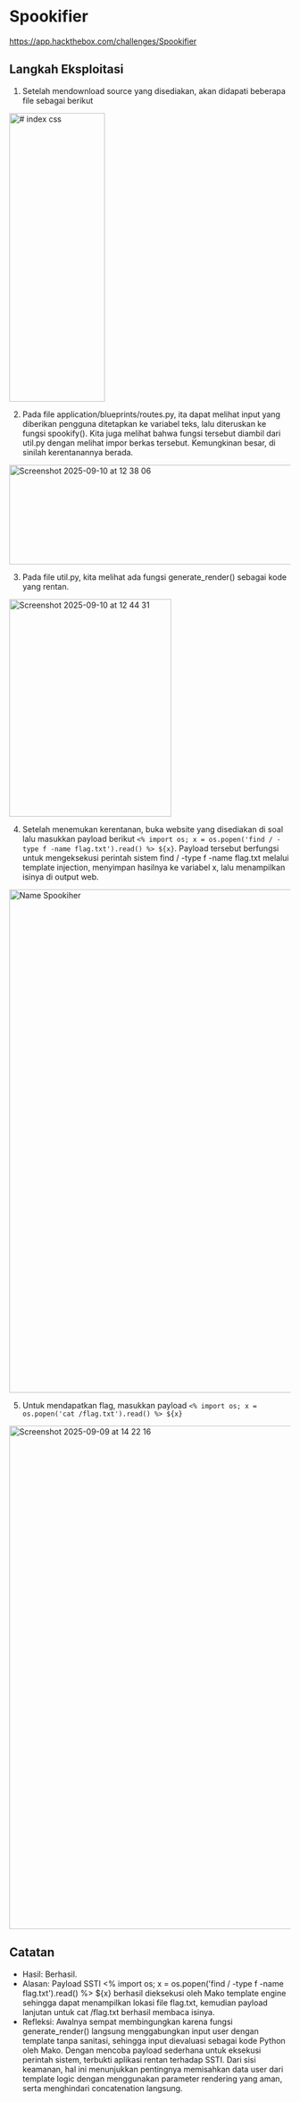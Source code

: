 # Spookifier
https://app.hackthebox.com/challenges/Spookifier

## Langkah Eksploitasi
1. Setelah mendownload source yang disediakan, akan didapati beberapa file sebagai berikut
<img width="171" height="516" alt="# index css" src="https://github.com/user-attachments/assets/b6c62b41-d07f-4a31-8464-a3a08194b441" />

2. Pada file application/blueprints/routes.py, ita dapat melihat input yang diberikan pengguna ditetapkan ke variabel teks, lalu diteruskan ke fungsi spookify(). Kita juga melihat bahwa fungsi tersebut diambil dari util.py dengan melihat impor berkas tersebut. Kemungkinan besar, di sinilah kerentanannya berada.

<img width="534" height="178" alt="Screenshot 2025-09-10 at 12 38 06" src="https://github.com/user-attachments/assets/19a166c4-da32-43b6-bf03-5ca31f2b02f3" />

3. Pada file util.py, kita melihat ada fungsi generate_render() sebagai kode yang rentan.

<img width="290" height="389" alt="Screenshot 2025-09-10 at 12 44 31" src="https://github.com/user-attachments/assets/55473652-d499-421f-b018-d0142e16509f" />

4. Setelah menemukan kerentanan, buka website yang disediakan di soal lalu masukkan payload berikut `<% import os; x = os.popen('find / -type f -name flag.txt').read() %> ${x}`. Payload tersebut berfungsi untuk mengeksekusi perintah sistem find / -type f -name flag.txt melalui template injection, menyimpan hasilnya ke variabel x, lalu menampilkan isinya di output web.
<img width="1440" height="900" alt="Name Spookiher" src="https://github.com/user-attachments/assets/0a149c07-b484-4e3a-97bb-d1a28b6e8e7a" />

5. Untuk mendapatkan flag, masukkan payload `<% import os; x = os.popen('cat /flag.txt').read() %> ${x}`
<img width="1440" height="900" alt="Screenshot 2025-09-09 at 14 22 16" src="https://github.com/user-attachments/assets/cad6cb6e-205f-4207-9904-cb66b90c9b42" />

## Catatan
- Hasil: Berhasil.
- Alasan: Payload SSTI <% import os; x = os.popen('find / -type f -name flag.txt').read() %> ${x} berhasil dieksekusi oleh Mako template engine sehingga dapat menampilkan lokasi file flag.txt, kemudian payload lanjutan untuk cat /flag.txt berhasil membaca isinya.
- Refleksi: Awalnya sempat membingungkan karena fungsi generate_render() langsung menggabungkan input user dengan template tanpa sanitasi, sehingga input dievaluasi sebagai kode Python oleh Mako. Dengan mencoba payload sederhana untuk eksekusi perintah sistem, terbukti aplikasi rentan terhadap SSTI. Dari sisi keamanan, hal ini menunjukkan pentingnya memisahkan data user dari template logic dengan menggunakan parameter rendering yang aman, serta menghindari concatenation langsung.
